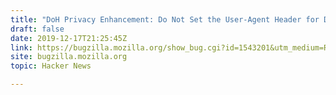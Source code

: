 ```yaml
---
title: "DoH Privacy Enhancement: Do Not Set the User-Agent Header for DoH Requests"
draft: false
date: 2019-12-17T21:25:45Z
link: https://bugzilla.mozilla.org/show_bug.cgi?id=1543201&utm_medium=RSS&utm_source=hune#c4
site: bugzilla.mozilla.org
topic: Hacker News  

---
```

